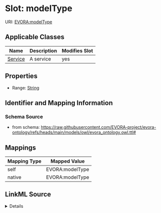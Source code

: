 

# Slot: modelType



URI: [EVORA:modelType](https://raw.githubusercontent.com/EVORA-project/evora-ontology/refs/heads/main/models/owl/evora_ontology.owl.ttl#modelType)



<!-- no inheritance hierarchy -->





## Applicable Classes

| Name | Description | Modifies Slot |
| --- | --- | --- |
| [Service](Service.md) | A service |  yes  |







## Properties

* Range: [String](String.md)





## Identifier and Mapping Information







### Schema Source


* from schema: https://raw.githubusercontent.com/EVORA-project/evora-ontology/refs/heads/main/models/owl/evora_ontology.owl.ttl#




## Mappings

| Mapping Type | Mapped Value |
| ---  | ---  |
| self | EVORA:modelType |
| native | EVORA:modelType |




## LinkML Source

<details>
```yaml
name: modelType
from_schema: https://raw.githubusercontent.com/EVORA-project/evora-ontology/refs/heads/main/models/owl/evora_ontology.owl.ttl#
rank: 1000
alias: modelType
domain_of:
- Service
range: string

```
</details>